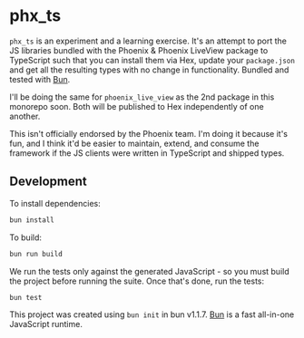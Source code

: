 # phx_ts

`phx_ts` is an experiment and a learning exercise. It's an attempt to port the JS libraries bundled with the Phoenix & Phoenix LiveView package to TypeScript such that you can install them via Hex, update your `package.json` and get all the resulting types with no change in functionality. Bundled and tested with [Bun](https://bun.sh).

I'll be doing the same for `phoenix_live_view` as the 2nd package in this monorepo soon. Both will be published to Hex independently of one another.

This isn't officially endorsed by the Phoenix team. I'm doing it because it's fun, and I think it'd be easier to maintain, extend, and consume the framework if the JS clients were written in TypeScript and shipped types.

## Development

To install dependencies:

```bash
bun install
```

To build:

```bash
bun run build
```

We run the tests only against the generated JavaScript - so you must build the project before running the suite. Once that's done, run the tests:

```bash
bun test
```

This project was created using `bun init` in bun v1.1.7. [Bun](https://bun.sh) is a fast all-in-one JavaScript runtime.
